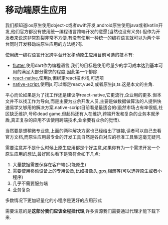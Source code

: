 # 移动端原生应用

我们都知道ios原生使用object-c或者swift开发,android原生使用java或者kotlin开发,他们官方都没有使用统一编程语言跨端开发的意愿(当然也没有义务).但作为开发者来说这非常割裂非常不方便.有没有使用一种统一的编程语言就可以为两个平台同时开发移动端原生应用的方法呢?有.

使用统一编程语言开发跨平台开发移动原生应用目前可选的技术有:

+ [flutter](https://flutter.dev/),使用dart作为编程语言,我们的目标是使用尽量少的学习成本达到基本可用的满足大部分需求的程度,因此第一个排除.
+ [react-native](https://reactnative.cn/docs),使用js,但绑定react技术栈,可选项
+ [native-script](https://nativescript.org/),使用js,可以绑定react,vue2,或者原生js,ts.这是本文的主角.

平心而论如果是为了找工作还是建议学react-native,它更流行,企业用的更多.但本文并不以找工作为导向,而是主要为业余开发人员,主要是做数据做算法的人提供快速易学又够用的解决方案.native-script目前看是最适合的(虽然市场占有率很低,社区缺乏维护,号称dead game,但起码还有人在维护,跨端开发和复杂的业务本就矛盾,真正复杂的应用不该使用跨端技术,业余要有业余的觉悟).

当然要是想稍微专业些,上面的两种解决方案也已经给出了链接,读者可以自己去看官方文档,而原生应用最专业的开发工具自然是各自对应的标准工具集这毫无疑问.

需要注意并不是什么时候上原生应用都是个好主意,如果你有为一个需求开发一个原生应用的想法,最好回头看下是否符合如下几点:

1. 大量数据需要保存在客户端(只能原生)
2. 需要使用移动设备上的专用设备,比如摄像头,gps,相册等(可以选择原生或者小程序)
3. 几乎不需要服务端
4. 业务复杂

多数情况下更加轻量化的小程序是更好的应用形式

需要注意的是**这部分我们应该全程挂代理**,许多资源我们需要通过代理才能下载下来.